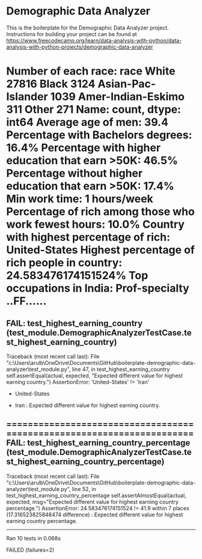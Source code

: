 # Demographic Data Analyzer

This is the boilerplate for the Demographic Data Analyzer project. Instructions for building your project can be found at https://www.freecodecamp.org/learn/data-analysis-with-python/data-analysis-with-python-projects/demographic-data-analyzer


Number of each race:
 race
White                 27816
Black                  3124
Asian-Pac-Islander     1039
Amer-Indian-Eskimo      311
Other                   271
Name: count, dtype: int64
Average age of men: 39.4
Percentage with Bachelors degrees: 16.4%
Percentage with higher education that earn >50K: 46.5%
Percentage without higher education that earn >50K: 17.4%
Min work time: 1 hours/week
Percentage of rich among those who work fewest hours: 10.0%
Country with highest percentage of rich: United-States
Highest percentage of rich people in country: 24.583476174151524%
Top occupations in India: Prof-specialty
..FF......
======================================================================
FAIL: test_highest_earning_country (test_module.DemographicAnalyzerTestCase.test_highest_earning_country)
----------------------------------------------------------------------
Traceback (most recent call last):
  File "c:\Users\arulb\OneDrive\Documents\GitHub\boilerplate-demographic-data-analyzer\test_module.py", line 47, in test_highest_earning_country
    self.assertEqual(actual, expected, "Expected different value for highest earning country.")
AssertionError: 'United-States' != 'Iran'
- United-States
+ Iran
 : Expected different value for highest earning country.

======================================================================
FAIL: test_highest_earning_country_percentage (test_module.DemographicAnalyzerTestCase.test_highest_earning_country_percentage)   
----------------------------------------------------------------------
Traceback (most recent call last):
  File "c:\Users\arulb\OneDrive\Documents\GitHub\boilerplate-demographic-data-analyzer\test_module.py", line 52, in test_highest_earning_country_percentage
    self.assertAlmostEqual(actual, expected, msg="Expected different value for highest earning country percentage.")
AssertionError: 24.583476174151524 != 41.9 within 7 places (17.316523825848474 difference) : Expected different value for highest earning country percentage.

----------------------------------------------------------------------
Ran 10 tests in 0.068s

FAILED (failures=2)